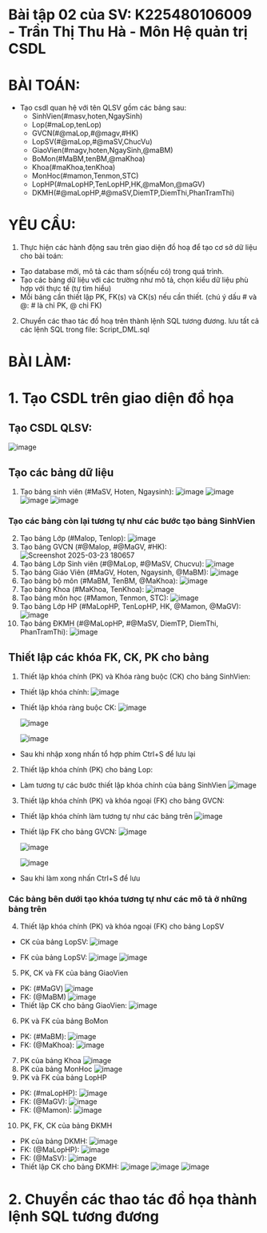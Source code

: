 # Bài tập 02 của SV: K225480106009 - Trần Thị Thu Hà - Môn Hệ quản trị CSDL
# BÀI TOÁN:
- Tạo csdl quan hệ với tên QLSV gồm các bảng sau:
  + SinhVien(#masv,hoten,NgaySinh)
  + Lop(#maLop,tenLop)
  + GVCN(#@maLop,#@magv,#HK)
  + LopSV(#@maLop,#@maSV,ChucVu)
  + GiaoVien(#magv,hoten,NgaySinh,@maBM)
  + BoMon(#MaBM,tenBM,@maKhoa)
  + Khoa(#maKhoa,tenKhoa)
  + MonHoc(#mamon,Tenmon,STC)
  + LopHP(#maLopHP,TenLopHP,HK,@maMon,@maGV)
  + DKMH(#@maLopHP,#@maSV,DiemTP,DiemThi,PhanTramThi)

# YÊU CẦU:
1. Thực hiện các hành động sau trên giao diện đồ hoạ để tạo cơ sở dữ liệu cho bài toán:
  + Tạo database mới, mô tả các tham số(nếu có) trong quá trình.
  + Tạo các bảng dữ liệu với các trường như mô tả, chọn kiểu dữ liệu phù hợp với thực tế (tự tìm hiểu)
  + Mỗi bảng cần thiết lập PK, FK(s) và CK(s) nếu cần thiết. (chú ý dấu # và @: # là chỉ PK, @ chỉ FK)
2. Chuyển các thao tác đồ hoạ trên thành lệnh SQL tương đương. lưu tất cả các lệnh SQL trong file: Script_DML.sql

# BÀI LÀM: 
# 1. Tạo CSDL trên giao diện đồ họa
## Tạo CSDL QLSV:
  ![image](https://github.com/user-attachments/assets/db5cc3b3-a1f5-4c24-a07b-ff9479ac19dd)
## Tạo các bảng dữ liệu
1. Tạo bảng sinh viên (#MaSV, Hoten, Ngaysinh):
  ![image](https://github.com/user-attachments/assets/c119c792-03cd-4c76-9fd4-24319aba099a)
  ![image](https://github.com/user-attachments/assets/8db62085-ccc4-40b3-aefc-98fdc65aca44)
  ![image](https://github.com/user-attachments/assets/d4a415da-ff47-4276-a27d-2016e65a2cf3)
  ![image](https://github.com/user-attachments/assets/d92a9632-0d2e-4c7b-b32b-524d9f394140)
  ### Tạo các bảng còn lại tương tự như các bước tạo bảng SinhVien
2. Tạo bảng Lớp (#Malop, Tenlop):
  ![image](https://github.com/user-attachments/assets/9c4896cc-e8b7-4486-801d-fbe087c6fb4c)
3. Tạo bảng GVCN (#@Malop, #@MaGV, #HK):
  ![Screenshot 2025-03-23 180657](https://github.com/user-attachments/assets/e6e1fe72-744d-4745-9af9-ac3f9ff62bb4)
4. Tạo bảng Lớp Sinh viên (#@MaLop, #@MaSV, Chucvu):
  ![image](https://github.com/user-attachments/assets/b1966847-9ab6-4709-9aea-38bd1594ba0d)
5. Tạo bảng Giáo Viên (#MaGV, Hoten, Ngaysinh, @MaBM):
  ![image](https://github.com/user-attachments/assets/55f10851-fb52-4ad2-bf0b-58a991f548dc)
6. Tạo bảng bộ môn (#MaBM, TenBM, @MaKhoa):
  ![image](https://github.com/user-attachments/assets/6777e215-48bb-4731-bb7f-c6809eec7e5c)
7. Tạo bảng Khoa (#MaKhoa, TenKhoa):
  ![image](https://github.com/user-attachments/assets/62948560-9009-4e31-8c68-1c4ad99fd7db)
8. Tạo bảng môn học (#Mamon, Tenmon, STC):
  ![image](https://github.com/user-attachments/assets/0ad5cc56-98ea-42e5-ab74-de7c442849bd) 
9. Tạo bảng Lớp HP (#MaLopHP, TenLopHP, HK, @Mamon, @MaGV):
  ![image](https://github.com/user-attachments/assets/ca574519-5e1f-46e4-986e-7059d1ea28c9)
10. Tạo bảng ĐKMH (#@MaLopHP, #@MaSV, DiemTP, DiemThi, PhanTramThi):
  ![image](https://github.com/user-attachments/assets/c498ff2b-463c-44ea-99f3-eb9d14741712)
## Thiết lập các khóa FK, CK, PK cho bảng
1. Thiết lập khóa chính (PK) và Khóa ràng buộc (CK) cho bảng SinhVien:
- Thiết lập khóa chính:
  ![image](https://github.com/user-attachments/assets/b13f4d88-b729-4f25-a9c1-7f0ffd6e96ab)
- Thiết lập khóa ràng buộc CK:
    ![image](https://github.com/user-attachments/assets/bb7bfca1-1d00-4b66-aebe-9d589ee2ec5a)

    ![image](https://github.com/user-attachments/assets/f4aa0c8a-ddca-4c02-980a-fee3292a021c)

    ![image](https://github.com/user-attachments/assets/10e2c1e4-2b94-40bc-a067-9128b82e9fc9)
- Sau khi nhập xong nhấn tổ hợp phím Ctrl+S để lưu lại 
2. Thiết lập khóa chính (PK) cho bảng Lop:
- Làm tương tự các bước thiết lập khóa chính của bảng SinhVien
    ![image](https://github.com/user-attachments/assets/8e89aded-edc2-49a1-a847-ed18937d0547)
3. Thiết lập khóa chính (PK) và khóa ngoại (FK) cho bảng GVCN:
- Thiết lập khóa chính làm tương tự như các bảng trên
    ![image](https://github.com/user-attachments/assets/472bbbb5-3946-4d22-bbbb-9d9832804d2c)
- Thiết lập FK cho bảng GVCN:
  ![image](https://github.com/user-attachments/assets/d00e34b8-3b66-42b8-94ed-67289f573b8d)

  ![image](https://github.com/user-attachments/assets/4a7d9294-192a-43bf-be78-79eff7912143)

  ![image](https://github.com/user-attachments/assets/8b1da22b-9c5a-4678-949b-db529d19260d)
- Sau khi làm xong nhấn Ctrl+S để lưu
### Các bảng bên dưới tạo khóa tương tự như các mô tả ở những bảng trên 
4. Thiết lập khóa chính (PK) và khóa ngoại (FK) cho bảng LopSV
- CK của bảng LopSV:
  ![image](https://github.com/user-attachments/assets/c741bd38-a38e-4463-a367-8758cfc79d37)

- FK của bảng LopSV:
  ![image](https://github.com/user-attachments/assets/332fe52b-b0a2-4de4-ac44-bf9306677aed)
  ![image](https://github.com/user-attachments/assets/f293882a-626f-45f9-add2-d8612794064b)
5. PK, CK và FK của bảng GiaoVien
- PK: (#MaGV)
  ![image](https://github.com/user-attachments/assets/20f54ca5-0093-46f8-b11e-b4da70f4a978)
- FK: (@MaBM)
  ![image](https://github.com/user-attachments/assets/f86e5166-024d-4f02-a6f5-d59296dccbfc)
- Thiết lập CK cho bảng GiaoVien:
  ![image](https://github.com/user-attachments/assets/2341acd6-2a7d-4306-831e-a48d59726f26)
6. PK và FK của bảng BoMon
- PK: (#MaBM):
  ![image](https://github.com/user-attachments/assets/b6d21192-5be5-4a1d-8c7e-427d29b46762)
- FK: (@MaKhoa):
  ![image](https://github.com/user-attachments/assets/f634ec25-44b0-4493-9b6f-04a8764e2d17)
7. PK của bảng Khoa
  ![image](https://github.com/user-attachments/assets/c8852ba1-cd7d-4ea3-9519-d492f4fcaa8d)
8. PK của bảng MonHoc
  ![image](https://github.com/user-attachments/assets/6c34ce8d-2048-4657-9378-367c78f1b164)
9. PK và FK của bảng LopHP
- PK: (#maLopHP):
  ![image](https://github.com/user-attachments/assets/1aac3d09-4791-4043-8d99-63eeebbaf7b7)
- FK: (@MaGV):
  ![image](https://github.com/user-attachments/assets/c79313d4-12f5-4d4e-93bf-ac68fcc59623)
- FK: (@Mamon):
  ![image](https://github.com/user-attachments/assets/2f6d8833-1c2a-4fbd-9873-4edde462761b)
10. PK, FK, CK của bảng ĐKMH
- PK của bảng DKMH:
  ![image](https://github.com/user-attachments/assets/191b4e87-5282-4032-b6e3-9717f93abd96)
- FK: (@MaLopHP):
  ![image](https://github.com/user-attachments/assets/aa0634ec-e9f5-4d62-b6c1-9f344330db53)
- FK: (@MaSV):
  ![image](https://github.com/user-attachments/assets/23749353-2953-4283-bfaf-b44956025502)
- Thiết lập CK cho bảng ĐKMH:
  ![image](https://github.com/user-attachments/assets/7bcf4ae5-65e9-46cd-98f1-dbe30de8c0e3)
  ![image](https://github.com/user-attachments/assets/ea9b8a03-adf7-43dd-bc1f-239f2a777ffc)
  ![image](https://github.com/user-attachments/assets/607d6dbc-0fb6-4bf3-971d-28e84af8dd3b)
# 2. Chuyển các thao tác đồ họa thành lệnh SQL tương đương












  








